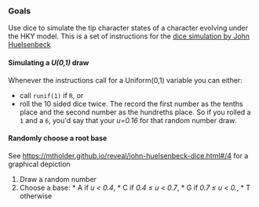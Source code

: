### Goals
Use dice to simulate the tip character states of a character evolving under
the HKY model.
This is a set of instructions for the [dice simulation by John Huelsenbeck](https://molevol.mbl.edu/images/1/1a/WoodsHole2012_1.pdf)

#### Simulating a *U(0,1)* draw
Whenever the instructions call for a Uniform(0,1) variable
  you can either:

  * call `runif(1)` if `R`, or
  * roll the 10 sided dice twice. The record the first number as the tenths place
  and the second number as the hundreths place. 
  So if you rolled a `1` and a `6`, you'd say that your *u=0.16*  for that
  random number draw.



#### Randomly choose a root base
See https://mtholder.github.io/reveal/john-huelsenbeck-dice.html#/4 for a 
graphical depiction

   1. Draw a random number
   2. Choose a base:
     * A if *u < 0.4*,
     * C if *0.4 ≤ u < 0.7*,
     * G if *0.7 ≤ u < 0.*,
     * T otherwise

